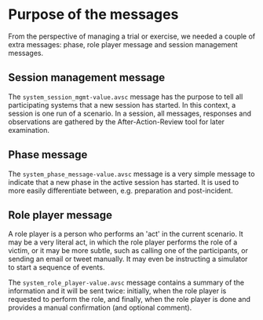 # Purpose of the messages

From the perspective of managing a trial or exercise, we needed a couple of extra messages: phase, role player message and session management messages.

## Session management message

The `system_session_mgmt-value.avsc` message has the purpose to tell all participating systems that a new session has started. In this context, a session is one run of a scenario. In a session, all messages, responses and observations are gathered by the After-Action-Review tool for later examination.

## Phase message

The `system_phase_message-value.avsc` message is a very simple message to indicate that a new phase in the active session has started. It is used to more easily differentiate between, e.g. preparation and post-incident.

## Role player message

A role player is a person who performs an 'act' in the current scenario. It may be a very literal act, in which the role player performs the role of a victim, or it may be more subtle, such as calling one of the participants, or sending an email or tweet manually. It may even be instructing a simulator to start a sequence of events. 

The `system_role_player-value.avsc` message contains a summary of the information and it will be sent twice: initially, when the role player is requested to perform the role, and finally, when the role player is done and provides a manual confirmation (and optional comment).
